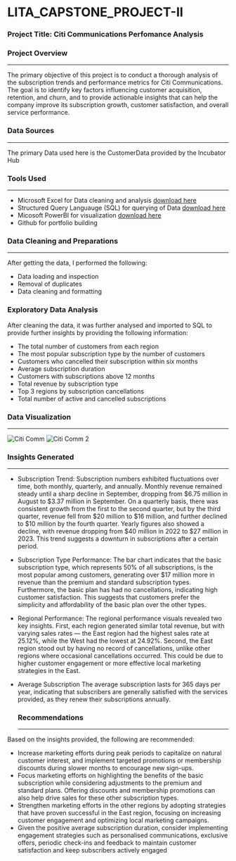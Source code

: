# LITA_CAPSTONE_PROJECT-II

### Project Title: Citi Communications Perfomance Analysis

### Project Overview
---
The primary objective of this project is to conduct a thorough analysis of the subscription trends and performance metrics for Citi Communications. The goal is to identify key factors influencing customer acquisition, retention, and churn, and to provide actionable insights that can help the company improve its subscription growth, customer satisfaction, and overall service performance.

### Data Sources
---
The primary Data used here is the CustomerData provided by the Incubator Hub

### Tools Used
---
- Microsoft Excel for Data cleaning and analysis [download here](https://1drv.ms/x/c/3d767624932c4481/EYUL3nu9mcpKqPdPKRv2thsBkdHyGPh1_5JfMw_nt1hzvg?e=sWJeTu)
- Structured Query Languauge (SQL) for querying of Data [download here](https://1drv.ms/w/c/3d767624932c4481/ET6T2MftEwxGuta3vZrKR4wBSAZUbD7iqqDSE9lkVARgpw?e=gc5MLQ)
- Micosoft PowerBI for visualization [download here](https://1drv.ms/u/c/3d767624932c4481/EVruo4Ummn1JhLyBeo5OFNMBR4Zen2xZsxc8BuqL56tMvg?e=0U8D8V)
- Github for portfolio building

### Data Cleaning and Preparations
----
After getting the data, I performed the following:
- Data loading and inspection
- Removal of duplicates
- Data cleaning and formatting

### Exploratory Data Analysis
After cleaning the data, it was further analysed and imported to SQL to provide further insights by providing the following information:
- The total number of customers from each region
- The most popular subscription type by the number of customers
- Customers who cancelled their subscription within six months
- Average subscription duration
- Customers with subscriptions above 12 months
- Total revenue by subscription type
- Top 3 regions by subscription cancellations
- Total number of active and cancelled subscriptions

 ### Data Visualization
 ----
![Citi Comm](https://github.com/user-attachments/assets/1f5940de-1148-48b5-adb9-45c3768e935a)
![Citi Comm 2](https://github.com/user-attachments/assets/6800a7ac-5df2-42c0-954e-4377ff99e790)

### Insights Generated
---
- Subscription Trend:
  Subscription numbers exhibited fluctuations over time, both monthly, quarterly, and annually. Monthly revenue remained steady until a sharp decline in September, dropping from $6.75 million in August to $3.37 million in September. On a quarterly basis, there was consistent growth from the first to the second quarter, but by the third quarter, revenue fell from $20 million to $16 million, and further declined to $10 million by the fourth quarter. Yearly figures also showed a decline, with revenue dropping from $40 million in 2022 to $27 million in 2023. This trend suggests a downturn in subscriptions after a certain period.
- Subscription Type Performance:
The bar chart indicates that the basic subscription type, which represents 50% of all subscriptions, is the most popular among customers, generating over $17 million more in revenue than the premium and standard subscription types. Furthermore, the basic plan has had no cancellations, indicating high customer satisfaction. This suggests that customers prefer the simplicity and affordability of the basic plan over the other types.
- Regional Performance:
The regional performance visuals revealed two key insights. First, each region generated similar total revenue, but with varying sales rates — the East region had the highest sales rate at 25.12%, while the West had the lowest at 24.92%. Second, the East region stood out by having no record of cancellations, unlike other regions where occasional cancellations occurred. This could be due to higher customer engagement or more effective local marketing strategies in the East.
- Average Subscription
  The average subscription lasts for 365 days per year, indicating that subscribers are generally satisfied with the services provided, as they renew their subscriptions annually.

  ### Recommendations
  ---
Based on the insights provided, the following are recommended:
- Increase marketing efforts during peak periods to capitalize on natural customer interest, and implement targeted promotions or membership discounts during slower months to encourage new sign-ups.
- Focus marketing efforts on highlighting the benefits of the basic subscription while considering adjustments to the premium and standard plans. Offering discounts and membership promotions can also help drive sales for these other subscription types.
- Strengthen marketing efforts in the other regions by adopting strategies that have proven successful in the East region, focusing on increasing customer engagement and optimizing local marketing campaigns.
- Given the positive average subscription duration, consider implementing engagement strategies such as personalised communications, exclusive offers, periodic check-ins and feedback to maintain customer satisfaction and keep subscribers actively engaged
